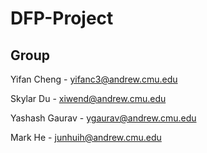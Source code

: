 # DFP-Project

## Group
Yifan Cheng - yifanc3@andrew.cmu.edu

Skylar Du - xiwend@andrew.cmu.edu

Yashash Gaurav - ygaurav@andrew.cmu.edu

Mark He - junhuih@andrew.cmu.edu


## 
